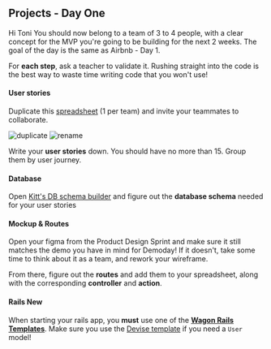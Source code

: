 ## Projects - Day One

Hi Toni
You should now belong to a team of 3 to 4 people, with a clear concept for the MVP you're going
to be building for the next 2 weeks. The goal of the day is the same as Airbnb - Day 1.

For **each step**, ask a teacher to validate it. Rushing straight into the code is the best way to waste time writing code that you won't use!

#### User stories
Duplicate this [spreadsheet](https://docs.google.com/spreadsheets/d/1_q-wwWiWUY5VL0gZVtqWIidWEtfwhX8FHEbwaW0LuFI/edit?usp=sharing) (1 per team) and invite your teammates to collaborate.

![duplicate](https://raw.githubusercontent.com/lewagon/fullstack-images/master/rails/user-stories/duplicate.png)
![rename](https://raw.githubusercontent.com/lewagon/fullstack-images/master/rails/user-stories/rename.png)

Write your **user stories** down. You should have no more than 15. Group them by user journey.

#### Database
Open [Kitt's DB schema builder](https://kitt.lewagon.com/db) and figure out the **database schema** needed for your user stories

#### Mockup & Routes
Open your figma from the Product Design Sprint and make sure it still matches the demo you have in mind for Demoday! If it doesn't, take some time to think about it as a team, and rework your wireframe.

From there, figure out the **routes** and add them to your spreadsheet, along with the corresponding **controller** and **action**.

#### Rails New
When starting your rails app, you **must** use one of the [**Wagon Rails Templates**](https://github.com/lewagon/rails-templates/tree/master). Make sure you use the [Devise template](https://github.com/lewagon/rails-templates/tree/master#devise) if you need a `User` model!
